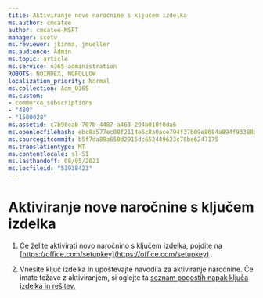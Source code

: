 ```yaml
---
title: Aktiviranje nove naročnine s ključem izdelka
ms.author: cmcatee
author: cmcatee-MSFT
manager: scotv
ms.reviewer: jkinma, jmueller
ms.audience: Admin
ms.topic: article
ms.service: o365-administration
ROBOTS: NOINDEX, NOFOLLOW
localization_priority: Normal
ms.collection: Adm_O365
ms.custom:
- commerce_subscriptions
- "480"
- "1500028"
ms.assetid: c7b98eab-707b-4487-a463-294b010f0da6
ms.openlocfilehash: ebc8a577ec08f2114e6c8a0ace794f37b09e8684a894f93388a57656eda495e4
ms.sourcegitcommit: b5f7da89a650d2915dc652449623c78be6247175
ms.translationtype: MT
ms.contentlocale: sl-SI
ms.lasthandoff: 08/05/2021
ms.locfileid: "53938423"
---
```

# <a name="activate-a-new-subscription-with-a-product-key"></a>Aktiviranje nove naročnine s ključem izdelka

1. Če želite aktivirati novo naročnino s ključem izdelka, pojdite na [https://office.com/setupkey](https://office.com/setupkey) .

2. Vnesite ključ izdelka in upoštevajte navodila za aktiviranje naročnine. Če imate težave z aktiviranjem, si oglejte ta [seznam pogostih napak ključa izdelka in rešitev.](https://docs.microsoft.com/microsoft-365/commerce/product-key-errors-and-solutions)